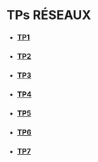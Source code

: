 # TPs RÉSEAUX

- ### [TP1](https://github.com/thomascrecy/thomas-network-2023/tree/main/TP1)
- ### [TP2](https://github.com/thomascrecy/thomas-network-2023/tree/main/TP2)
- ### [TP3](https://github.com/thomascrecy/thomas-network-2023/tree/main/TP3)
- ### [TP4](https://github.com/thomascrecy/thomas-network-2023/tree/main/TP4)
- ### [TP5](https://github.com/thomascrecy/thomas-network-2023/tree/main/TP5)
- ### [TP6](https://github.com/thomascrecy/thomas-network-2023/tree/main/TP6)
- ### [TP7](https://github.com/thomascrecy/thomas-network-2023/tree/main/TP7)